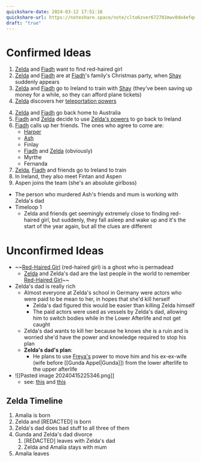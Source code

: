 ```yaml
---
quickshare-date: 2024-03-12 17:51:16
quickshare-url: https://noteshare.space/note/clto6zver672701mwv0do4efq#PQ8r14jTatIsxtKRr03wpvR2Prg+MpPIMHzaoKtqRqI
draft: "true"
---
```


# Confirmed Ideas
1) [Zelda](Zelda%20Appel.md) and [Fiadh](Fiadh%20Gallagher.md) want to find red-haired girl
2) [Zelda](Zelda%20Appel.md) and [Fiadh](Fiadh%20Gallagher.md) are at [Fiadh](Fiadh%20Gallagher.md)'s family's Christmas party, when [Shay](Shay%20Gallagher.md) suddenly appears
3) [Zelda](Zelda%20Appel.md) and [Fiadh](Fiadh%20Gallagher.md) go to Ireland to train with [Shay](Shay%20Gallagher.md) (they've been saving up money for a while, so they can afford plane tickets)
4) [Zelda](Zelda%20Appel.md) discovers her [teleportation powers](Fragile%20Ruin.md)
4. [Zelda](Zelda%20Appel.md) and [Fiadh](Fiadh%20Gallagher.md) go back home to Australia
5. [Fiadh](Fiadh%20Gallagher.md) and [Zelda](Zelda%20Appel.md) decide to use [Zelda's powers](Fragile%20Ruin.md) to go back to Ireland
6. [Fiadh](Fiadh%20Gallagher.md) calls up her friends. The ones who agree to come are:
	- [Harper](Harper%20Belanger.md)
	- [Ash](Ash.md)
	- Finlay
	- [Fiadh](Fiadh%20Gallagher.md) and [Zelda](Zelda%20Appel.md) (obviously)
	- Myrthe
	- Fernanda
7. [Zelda](Zelda%20Appel.md), [Fiadh](Fiadh%20Gallagher.md) and friends go to Ireland to train
8. In Ireland, they also meet Fintan and Aspen
9. Aspen joins the team (she's an absolute girlboss)

- The person who murdered Ash's friends and mum is working with Zelda's dad
- Timeloop 1
	- Zelda and friends get seemingly extremely close to finding red-haired girl, but suddenly, they fall asleep and wake up and it's the start of the year again, but all the clues are different

# Unconfirmed Ideas
- ~~[Red-Haired Girl](Red-Haired%20Girl.md) (red-haired girl) is a ghost who is permadead
	- [Zelda](Zelda%20Appel.md) and Zelda's dad are the last people in the world to remember [Red-Haired Girl](Red-Haired%20Girl.md)~~
- Zelda's dad is really rich
	- Almost everyone at Zelda's school in Germany were actors who were paid to be mean to her, in hopes that she'd kill herself
		- Zelda's dad figured this would be easier than killing Zelda himself
		- The paid actors were used as vessels by Zelda's dad, allowing him to switch bodies while in the Lower Afterlife and not get caught
	- Zelda's dad wants to kill her because he knows she is a ruin and is worried she'd have the power and knowledge required to stop his plan
	- **Zelda's dad's plan**:
		- He plans to use [Freya's](Red-Haired%20Girl.md) power to move him and his ex-ex-wife (wife before [[Gunda Appel|Gunda]]) from the lower afterlife to the upper afterlife
- ![[Pasted image 20240415225346.png]]
	- see: [this](https://discord.com/channels/745434846557372548/1086970227859931248/1229441597834399864) and [this](https://discord.com/channels/745434846557372548/1047121928651030578/1229438562026651678)
## Zelda Timeline
1. Amalia is born
2. Zelda and [REDACTED] is born
3. Zelda's dad does bad stuff to all three of them
4. Gunda and Zelda's dad divorce
	1. [REDACTED] leaves with Zelda's dad
	2. Zelda and Amalia stays with mum
5. Amalia leaves